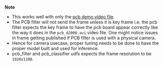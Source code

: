 **Note**

* This works well with only the  [pcb demo video file](https://github.com/open-edge-insights/video-ingestion/blob/master/test_videos/pcb_d2000.avi).
* The PCB filter will not send the frame unless it is key frame i.e. the pcb filter expects the key frame to have the pcb board appear correctly like the way it does in the `pcb_d2000.avi` video file. One might notice issues in frame getting published if PCB filter is used with a physical camera.
* Hence for camera usecase, proper tuning needs to be done to have the proper model built and used for inference.
* pcb_filter and  pcb_classifier udfs expects the frame resolution to be `1920x1200`.
